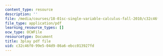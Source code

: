 ```yaml
---
content_type: resource
description: ''
file: /media/courses/18-01sc-single-variable-calculus-fall-2010/c32c46f099e504d986a6ebcc013927fd_hjZhPczMkL4.pdf
file_type: application/pdf
learning_resource_types: []
ocw_type: OCWFile
resourcetype: Document
title: 3play pdf file
uid: c32c46f0-99e5-04d9-86a6-ebcc013927fd
---
```

